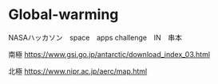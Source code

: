 # Global-warming

NASAハッカソン　space　apps challenge　IN　串本


南極
https://www.gsi.go.jp/antarctic/download_index_03.html

北極
https://www.nipr.ac.jp/aerc/map.html


